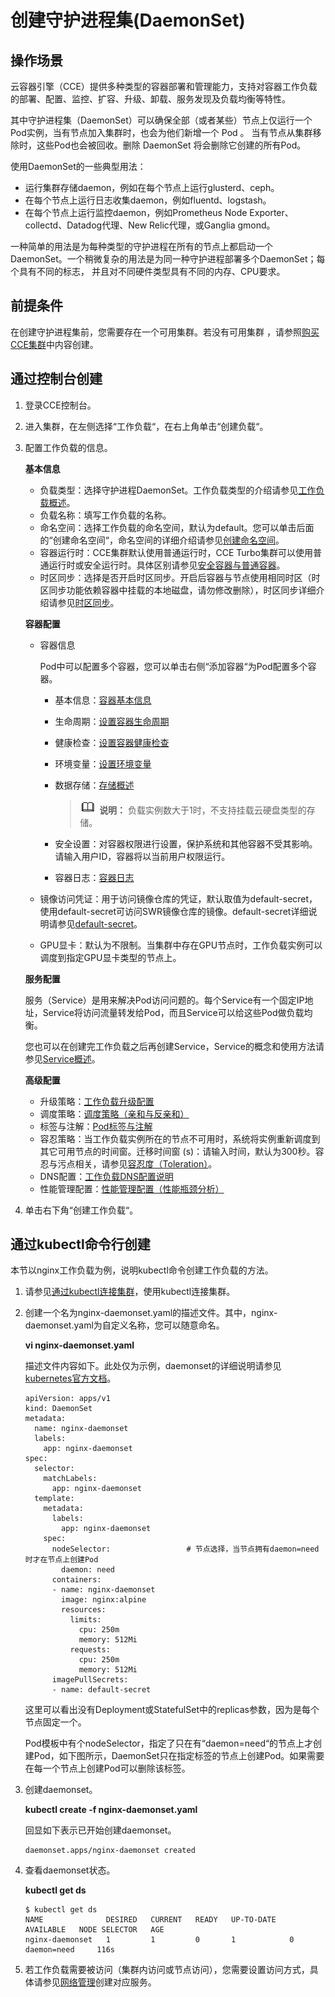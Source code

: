 # 创建守护进程集\(DaemonSet\)<a name="cce_10_0216"></a>

## 操作场景<a name="section1479811467429"></a>

云容器引擎（CCE）提供多种类型的容器部署和管理能力，支持对容器工作负载的部署、配置、监控、扩容、升级、卸载、服务发现及负载均衡等特性。

其中守护进程集（DaemonSet）可以确保全部（或者某些）节点上仅运行一个Pod实例，当有节点加入集群时，也会为他们新增一个 Pod 。 当有节点从集群移除时，这些Pod也会被回收。删除 DaemonSet 将会删除它创建的所有Pod。

使用DaemonSet的一些典型用法：

-   运行集群存储daemon，例如在每个节点上运行glusterd、ceph。
-   在每个节点上运行日志收集daemon，例如fluentd、logstash。
-   在每个节点上运行监控daemon，例如Prometheus Node Exporter、collectd、Datadog代理、New Relic代理，或Ganglia gmond。

一种简单的用法是为每种类型的守护进程在所有的节点上都启动一个DaemonSet。一个稍微复杂的用法是为同一种守护进程部署多个DaemonSet；每个具有不同的标志， 并且对不同硬件类型具有不同的内存、CPU要求。

## 前提条件<a name="section7271245481"></a>

在创建守护进程集前，您需要存在一个可用集群。若没有可用集群 ，请参照[购买CCE集群](购买CCE集群.md)中内容创建。

## 通过控制台创建<a name="section1160483214207"></a>

1.  登录CCE控制台。
2.  进入集群，在左侧选择“工作负载“，在右上角单击“创建负载“。
3.  配置工作负载的信息。

    **基本信息**

    -   负载类型：选择守护进程DaemonSet。工作负载类型的介绍请参见[工作负载概述](工作负载概述.md)。
    -   负载名称：填写工作负载的名称。
    -   命名空间：选择工作负载的命名空间，默认为default。您可以单击后面的“创建命名空间“，命名空间的详细介绍请参见[创建命名空间](创建命名空间.md)。
    -   容器运行时：CCE集群默认使用普通运行时，CCE Turbo集群可以使用普通运行时或安全运行时。具体区别请参见[安全容器与普通容器](安全容器与普通容器.md)。
    -   时区同步：选择是否开启时区同步。开启后容器与节点使用相同时区（时区同步功能依赖容器中挂载的本地磁盘，请勿修改删除），时区同步详细介绍请参见[时区同步](时区同步.md)。

    **容器配置**

    -   容器信息

        Pod中可以配置多个容器，您可以单击右侧“添加容器“为Pod配置多个容器。

        -   基本信息：[容器基本信息](容器基本信息.md)
        -   生命周期：[设置容器生命周期](设置容器生命周期.md)
        -   健康检查：[设置容器健康检查](设置容器健康检查.md)
        -   环境变量：[设置环境变量](设置环境变量.md)
        -   数据存储：[存储概述](存储概述.md)

            >![](public_sys-resources/icon-note.gif) **说明：** 
            >负载实例数大于1时，不支持挂载云硬盘类型的存储。

        -   安全设置：对容器权限进行设置，保护系统和其他容器不受其影响。请输入用户ID，容器将以当前用户权限运行。
        -   容器日志：[容器日志](容器日志.md)

    -   镜像访问凭证：用于访问镜像仓库的凭证，默认取值为default-secret，使用default-secret可访问SWR镜像仓库的镜像。default-secret详细说明请参见[default-secret](集群系统密钥说明.md#section11760122012591)。
    -   GPU显卡：默认为不限制。当集群中存在GPU节点时，工作负载实例可以调度到指定GPU显卡类型的节点上。

    **服务配置**

    服务（Service）是用来解决Pod访问问题的。每个Service有一个固定IP地址，Service将访问流量转发给Pod，而且Service可以给这些Pod做负载均衡。

    您也可以在创建完工作负载之后再创建Service，Service的概念和使用方法请参见[Service概述](Service概述.md)。

    **高级配置**

    -   升级策略：[工作负载升级配置](工作负载升级配置.md)
    -   调度策略：[调度策略（亲和与反亲和）](调度策略（亲和与反亲和）.md)
    -   标签与注解：[Pod标签与注解](Pod标签与注解.md)
    -   容忍策略：当工作负载实例所在的节点不可用时，系统将实例重新调度到其它可用节点的时间窗。迁移时间窗 \(s\)：请输入时间，默认为300秒。容忍与污点相关，请参见[容忍度（Toleration）](管理节点污点（taint）.md#section2047442210417)。
    -   DNS配置：[工作负载DNS配置说明](工作负载DNS配置说明.md)
    -   性能管理配置：[性能管理配置（性能瓶颈分析）](性能管理配置（性能瓶颈分析）.md)

4.  单击右下角“创建工作负载“。

## 通过kubectl命令行创建<a name="section856819324156"></a>

本节以nginx工作负载为例，说明kubectl命令创建工作负载的方法。

1.  请参见[通过kubectl连接集群](通过kubectl连接集群.md)，使用kubectl连接集群。
2.  创建一个名为nginx-daemonset.yaml的描述文件。其中，nginx-daemonset.yaml为自定义名称，您可以随意命名。

    **vi nginx-daemonset.yaml**

    描述文件内容如下。此处仅为示例，daemonset的详细说明请参见[kubernetes官方文档](https://kubernetes.io/docs/concepts/workloads/controllers/daemonset/)。

    ```
    apiVersion: apps/v1
    kind: DaemonSet
    metadata:
      name: nginx-daemonset
      labels:
        app: nginx-daemonset
    spec:
      selector:
        matchLabels:
          app: nginx-daemonset
      template:
        metadata:
          labels:
            app: nginx-daemonset
        spec:
          nodeSelector:                 # 节点选择，当节点拥有daemon=need时才在节点上创建Pod
            daemon: need
          containers:
          - name: nginx-daemonset
            image: nginx:alpine
            resources:
              limits:
                cpu: 250m
                memory: 512Mi
              requests:
                cpu: 250m
                memory: 512Mi
          imagePullSecrets:
          - name: default-secret
    ```

    这里可以看出没有Deployment或StatefulSet中的replicas参数，因为是每个节点固定一个。

    Pod模板中有个nodeSelector，指定了只在有“daemon=need“的节点上才创建Pod，如下图所示，DaemonSet只在指定标签的节点上创建Pod。如果需要在每一个节点上创建Pod可以删除该标签。

3.  创建daemonset。

    **kubectl create -f nginx-daemonset.yaml**

    回显如下表示已开始创建daemonset。

    ```
    daemonset.apps/nginx-daemonset created
    ```

4.  查看daemonset状态。

    **kubectl get ds**

    ```
    $ kubectl get ds
    NAME              DESIRED   CURRENT   READY   UP-TO-DATE   AVAILABLE   NODE SELECTOR   AGE
    nginx-daemonset   1         1         0       1            0           daemon=need     116s
    ```

5.  若工作负载需要被访问（集群内访问或节点访问），您需要设置访问方式，具体请参见[网络管理](网络管理.md)创建对应服务。

